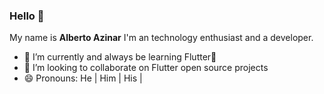 ### Hello 👋

<!--
**AlbertoYabeda/AlbertoYabeda** is a ✨ _special_ ✨ repository because its `README.md` (this file) appears on your GitHub profile.

Here are some ideas to get you started:

- 🔭 I’m currently working on ...
- 🌱 I’m currently learning ...
- 👯 I’m looking to collaborate on ...
- 🤔 I’m looking for help with ...
- 💬 Ask me about ...
- 📫 How to reach me: ...
- 😄 Pronouns: ...
- ⚡ Fun fact: ...
-->
My name is <b>Alberto Azinar</b>
I'm an technology enthusiast and a developer.

- 🌱 I’m currently and always be learning Flutter🧐
- 👯 I’m looking to collaborate on Flutter open source projects
- 😄 Pronouns: He | Him | His |
